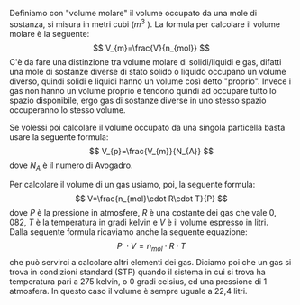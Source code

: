 Definiamo con "volume molare" il volume occupato da una mole di sostanza, si misura in metri cubi ($m^3$ ). La formula per calcolare il volume molare è la seguente:
$$
V_{m}=\frac{V}{n_{mol}}
$$
C'è da fare una distinzione tra volume molare di solidi/liquidi e gas, difatti una mole di sostanze diverse di stato solido o liquido occupano un volume diverso, quindi solidi e liquidi hanno un volume così detto "proprio". Invece i gas non hanno un volume proprio e tendono quindi ad occupare tutto lo spazio disponibile, ergo gas di sostanze diverse in uno stesso spazio occuperanno lo stesso volume.

Se volessi poi calcolare il volume occupato da una singola particella basta usare la seguente formula:
$$
V_{p}=\frac{V_{m}}{N_{A}}
$$dove $N_{A}$ è il numero di Avogadro. 

Per calcolare il volume di un gas usiamo, poi, la seguente formula:
$$
V=\frac{n_{mol}\cdot R\cdot T}{P}
$$
dove $P$ è la pressione in atmosfere, $R$ è una costante dei gas che vale $0,082$, $T$ è la temperatura in gradi kelvin e $V$ è il volume espresso in litri.  
Dalla seguente formula ricaviamo anche la seguente equazione:
$$
P \ \cdot V=n_{mol}\cdot R\cdot T
$$
che può servirci a calcolare altri elementi dei gas.
Diciamo poi che un gas si trova in condizioni standard (STP) quando il sistema in cui si trova ha temperatura pari a 275 kelvin, o 0 gradi celsius, ed una pressione di 1 atmosfera. In questo caso il volume è sempre uguale a 22,4 litri. 
